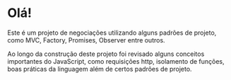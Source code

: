 <h1>Olá!</h1>
<p>Este é um projeto de negociações utilizando alguns padrões de projeto, como MVC, Factory, Promises, Observer entre outros.</p>
<p>Ao longo da construção deste projeto foi revisado alguns conceitos importantes do JavaScript, como requisições http, isolamento de funções, boas práticas da linguagem além de certos padrões de projeto.</p>
